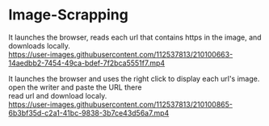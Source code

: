 # Image-Scrapping

It launches the browser, reads each url that contains https in the image, and downloads locally. <br>
https://user-images.githubusercontent.com/112537813/210100663-14aedbb2-7454-49ca-bdef-7f2bca5551f7.mp4<br>


It launches the browser and uses the right click to display each url's image. <br>
open the writer and paste the URL there<br>
read url and download localy.<br>
https://user-images.githubusercontent.com/112537813/210100865-6b3bf35d-c2a1-41bc-9838-3b7ce43d56a7.mp4
